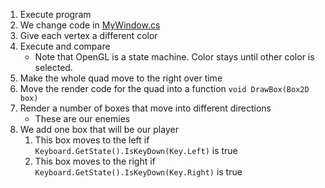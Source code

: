 1. Execute program
1. We change code in [MyWindow.cs](MyWindow.cs)
1. Give each vertex a different color
1. Execute and compare
	+ Note that OpenGL is a state machine. Color stays until other color is selected.
1. Make the whole quad move to the right over time
1. Move the render code for the quad into a function `void DrawBox(Box2D box)`
1. Render a number of boxes that move into different directions
	+ These are our enemies
1. We add one box that will be our player
	1. This box moves to the left if `Keyboard.GetState().IsKeyDown(Key.Left)` is true
	1. This box moves to the right if `Keyboard.GetState().IsKeyDown(Key.Right)` is true
